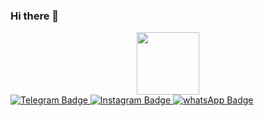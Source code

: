 ### Hi there 👋

<div id="header" align="center">
  <img src="https://media.giphy.com/media/M9gbBd9nbDrOTu1Mqx/giphy.gif" width="100"/>
</div>

<div id="badges">
  <a href="https://t.me/annniraz">
    <img src="https://img.shields.io/badge/Telegram-blue?style=for-the-badge&logo=Telegram&logoColor=white" alt="Telegram Badge"/>
  </a>
  <a href="https://www.instagram.com/kudayberdievas_/">
    <img src="https://img.shields.io/badge/INstagram-violet?style=for-the-badge&logo=instagram&logoColor=white" alt="Instagram Badge"/>
  </a>
  <a href="https://web.whatsapp.com/">
    <img src="https://img.shields.io/badge/whatsApp-green?style=for-the-badge&logo=whatsapp&logoColor=white" alt="whatsApp Badge"/>
  </a>
</div>
